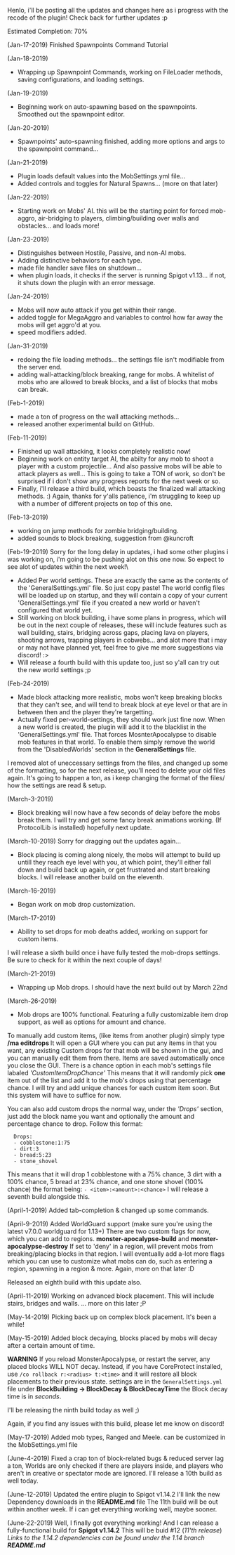 Henlo, i'll be posting all the updates and changes here as i progress with the recode of the plugin!
Check back for further updates :p

Estimated Completion: 70%

(Jan-17-2019) Finished Spawnpoints Command Tutorial

(Jan-18-2019) 
- Wrapping up Spawnpoint Commands, working on FileLoader methods, saving configurations, and loading settings.

(Jan-19-2019) 
- Beginning work on auto-spawning based on the spawnpoints. Smoothed out the spawnpoint editor.

(Jan-20-2019) 
- Spawnpoints' auto-spawning finished, adding more options and args to the spawnpoint command...

(Jan-21-2019) 
- Plugin loads default values into the MobSettings.yml file...
- Added controls and toggles for Natural Spawns... (more on that later)

(Jan-22-2019)
- Starting work on Mobs' AI.
this will be the starting point for forced mob-aggro, air-bridging to players, 
climbing/building over walls and obstacles... and loads more!

(Jan-23-2019)
- Distinguishes between Hostile, Passive, and non-AI mobs.
- Adding distinctive behaviors for each type.
- made file handler save files on shutdown...
- when plugin loads, it checks if the server is running Spigot v1.13...
if not, it shuts down the plugin with an error message.

(Jan-24-2019)
- Mobs will now auto attack if you get within their range.
- added toggle for MegaAggro and variables to control how far away the mobs will get aggro'd at you.
- speed modifiers added.

(Jan-31-2019)  
- redoing the file loading methods... the settings file isn't modifiable from the server end.
- adding wall-attacking/block breaking, range for mobs.
A whitelist of mobs who are allowed to break blocks, and a list of blocks that mobs can break.

(Feb-1-2019)
- made a ton of progress on the wall attacking methods... 
- released another experimental build on GitHub.

(Feb-11-2019)
- Finished up wall attacking, it looks completely realistic now!
- Beginning work on entity target AI, the abilty for any mob to shoot a player with a custom projectile... 
And also passive mobs will be able to attack players as well... 
This is going to take a TON of work, so don't be surprised if i don't show any progress reports for the next week or so.
- Finally, i'll release a third build, which boasts the finalized wall attacking methods. :)
Again, thanks for y'alls patience, i'm struggling to keep up with a number of different projects on top of this one.

(Feb-13-2019) 
- working on jump methods for zombie bridging/building.
- added sounds to block breaking, suggestion from @kuncroft

(Feb-19-2019)
 Sorry for the long delay in updates, i had some other plugins i was working on, i'm going to be pushing alot on this one now.
 So expect to see alot of updates within the next week!\
 
- Added Per world settings. These are exactly the same as the contents of the 'GeneralSettings.yml' file. So just copy paste!
The world config files will be loaded up on startup, and they will contain a copy 
of your current 'GeneralSettings.yml' file if you created a new world or haven't configured that world yet.
- Still working on block building, i have some plans in progress, which will be out in the next couple of releases, these will include
features such as wall building, stairs, bridging across gaps, placing lava on players, shooting arrows, trapping players in cobwebs...
and alot more that i may or may not have planned yet, feel free to give me more suggestions via discord!  :>
- Will release a fourth build with this update too, just so y'all can try out the new world settings ;p


(Feb-24-2019)
 - Made block attacking more realistic, mobs won't keep breaking blocks that they can't see, and will tend to break block at eye level or that are in between then and the player they're targetting.
 - Actually fixed per-world-settings, they should work just fine now.
 When a new world is created, the plugin will add it to the blacklist in the 'GeneralSettings.yml' file.
 That forces MosnterApocalypse to disable mob features in that world. To enable them simply remove the world from the 'DisabledWorlds' section in the **GeneralSettings** file.
 
 I removed alot of uneccessary settings from the files, and changed up some of the formatting, so for the next release, you'll need to delete your old files again. It's going to happen a ton, as i keep changing the format of the files/ how the settings are read & setup.

(March-3-2019)
  - Block breaking will now have a few seconds of delay before the mobs break them. I will try and get some fancy break animations working. (If ProtocolLib is installed) hopefully next update.
  
(March-10-2019)
  Sorry for dragging out the updates again...
  - Block placing is coming along nicely, the mobs will attempt to build up untill they reach eye level with you, at which point, they'll either fall down and build back up again, or  get frustrated and start breaking blocks.
  I will release another build on the eleventh.
  
(March-16-2019)
  - Began work on mob drop customization.
  
(March-17-2019)
  - Ability to set drops for mob deaths added, working on support for custom items.
  
  I will release a sixth build once i have fully tested the mob-drops settings.
  Be sure to check for it within the next couple of days!
 
(March-21-2019)
  - Wrapping up Mob drops.
  I should have the next build out by March 22nd
  
(March-26-2019)
  - Mob drops are 100% functional.
  Featuring a fully customizable item drop support, as well as options for amount and chance.
  
  To manually add custom items, (like items from another plugin) simply type **/ma editdrops <mob-name>**
  It will open a GUI where you can put any items in that you want, any existing Custom drops for that mob will be shown in the gui, and you can manually edit them from there.
  Items are saved automatically once you close the GUI.
  There is a chance option in each mob's settings file labaled *'CustomItemDropChance'*
  This means that it will randomly pick **one** item out of the list and add it to the mob's drops using that percentage chance.
  I will try and add unique chances for each custom item soon. But this system will have to suffice for now.
  
  You can also add custom drops the normal way, under the *'Drops'* section, just add the block name you want and optionally the amount and percentage chance to drop.
  Follow this format:
  ```
    Drops:
    - cobblestone:1:75
    - dirt:3
    - bread:5:23
    - stone_shovel
  ```
  This means that it will drop 1 cobblestone with a 75% chance, 3 dirt with a 100% chance, 5 bread at 23% chance, and one stone shovel (100% chance)
  the format being: `- <item>:<amount>:<chance>`
  I will release a seventh build alongside this.
  
(April-1-2019)
  Added tab-completion & changed up some commands.
  
(April-9-2019)
  Added WorldGuard support (make sure you're using the latest v7.0.0 worldguard for 1.13+)
  There are two custom flags for now, which you can add to regions.
    **monster-apocalypse-build** and **monster-apocalypse-destroy** If set to 'deny' in a region, will prevent mobs from breaking/placing blocks in that region.
  I will eventually add a-lot more flags which you can use to customize what mobs can do, such as entering a region, spawning in a region & more.
  Again, more on that later :D
  
  Released an eighth build with this update also.
  
(April-11-2019) 
  Working on advanced block placement. This will include stairs, bridges and walls.
  ... more on this later ;P
  
(May-14-2019)
  Picking back up on complex block placement.
  It's been a while! 
  
(May-15-2019)
  Added block decaying, blocks placed by mobs will decay after a certain amount of time.
  
  **WARNING** If you reload MonsterApocalypse, or restart the server, any placed blocks WILL NOT decay. 
  Instead, if you have CoreProtect installed, use `/co rollback r:<radius> t:<time>` and it will restore all block placements to their previous state.
  settings are in the `GeneralSettings.yml` file under **BlockBuilding -> BlockDecay & BlockDecayTime** the Block decay time is in *seconds*.
  
  I'll be releasing the ninth build today as well ;)
  
  Again, if you find any issues with this build, please let me know on discord!
  
(May-17-2019)
  Added mob types, Ranged and Meele.
  can be customized in the MobSettings.yml file
  
(June-4-2019)
   Fixed a crap ton of block-related bugs & reduced server lag a ton, Worlds are only checked if there are players inside, and players who aren't in creative or spectator mode are ignored.
   I'll release a 10th build as well today.

(June-12-2019)
   Updated the entire plugin to Spigot v1.14.2
   I'll link the new Dependency downloads in the **README.md** file
    The 11th build will be out within another week. If i can get everything working well, maybe sooner.
   
(June-22-2019)
   Well, I finally got everything working!
    And I can release a fully-functional build for **Spigot v1.14.2**
    This will be buid #12 (*11'th release*)
   *Links to the 1.14.2 dependencies can be found under the 1.14 branch **README.md***
    
